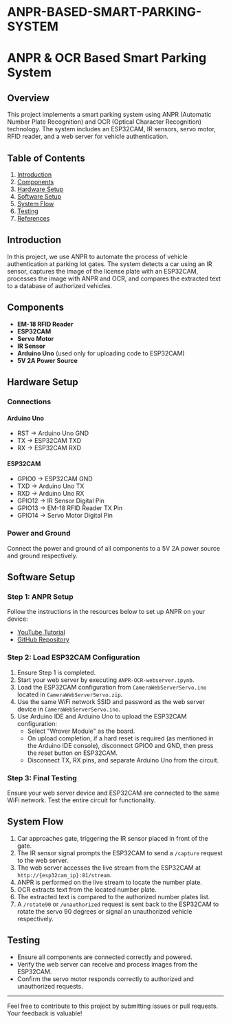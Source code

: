 # ANPR-BASED-SMART-PARKING-SYSTEM
# ANPR & OCR Based Smart Parking System

## Overview

This project implements a smart parking system using ANPR (Automatic Number Plate Recognition) and OCR (Optical Character Recognition) technology. The system includes an ESP32CAM, IR sensors, servo motor, RFID reader, and a web server for vehicle authentication.

## Table of Contents

1. [Introduction](#introduction)
2. [Components](#components)
3. [Hardware Setup](#hardware-setup)
4. [Software Setup](#software-setup)
5. [System Flow](#system-flow)
6. [Testing](#testing)
7. [References](#references)

## Introduction

In this project, we use ANPR to automate the process of vehicle authentication at parking lot gates. The system detects a car using an IR sensor, captures the image of the license plate with an ESP32CAM, processes the image with ANPR and OCR, and compares the extracted text to a database of authorized vehicles.

## Components

- **EM-18 RFID Reader**
- **ESP32CAM**
- **Servo Motor**
- **IR Sensor**
- **Arduino Uno** (used only for uploading code to ESP32CAM)
- **5V 2A Power Source**

## Hardware Setup

### Connections

#### Arduino Uno
- RST -> Arduino Uno GND
- TX -> ESP32CAM TXD
- RX -> ESP32CAM RXD

#### ESP32CAM
- GPIO0 -> ESP32CAM GND
- TXD -> Arduino Uno TX
- RXD -> Arduino Uno RX
- GPIO12 -> IR Sensor Digital Pin
- GPIO13 -> EM-18 RFID Reader TX Pin
- GPIO14 -> Servo Motor Digital Pin

### Power and Ground
Connect the power and ground of all components to a 5V 2A power source and ground respectively.

## Software Setup

### Step 1: ANPR Setup

Follow the instructions in the resources below to set up ANPR on your device:
- [YouTube Tutorial](https://www.youtube.com/watch?v=0-4p_QgrdbE)
- [GitHub Repository](https://github.com/nicknochnack/TFODCourse)

### Step 2: Load ESP32CAM Configuration

1. Ensure Step 1 is completed.
2. Start your web server by executing `ANPR-OCR-webserver.ipynb`.
3. Load the ESP32CAM configuration from `CameraWebServerServo.ino` located in `CameraWebServerServo.zip`.
4. Use the same WiFi network SSID and password as the web server device in `CameraWebServerServo.ino`.
5. Use Arduino IDE and Arduino Uno to upload the ESP32CAM configuration:
    - Select "Wrover Module" as the board.
    - On upload completion, if a hard reset is required (as mentioned in the Arduino IDE console), disconnect GPIO0 and GND, then press the reset button on ESP32CAM.
    - Disconnect TX, RX pins, and separate Arduino Uno from the circuit.

### Step 3: Final Testing

Ensure your web server device and ESP32CAM are connected to the same WiFi network. Test the entire circuit for functionality.

## System Flow

1. Car approaches gate, triggering the IR sensor placed in front of the gate.
2. The IR sensor signal prompts the ESP32CAM to send a `/capture` request to the web server.
3. The web server accesses the live stream from the ESP32CAM at `http://{esp32cam_ip}:81/stream`.
4. ANPR is performed on the live stream to locate the number plate.
5. OCR extracts text from the located number plate.
6. The extracted text is compared to the authorized number plates list.
7. A `/rotate90` or `/unauthorized` request is sent back to the ESP32CAM to rotate the servo 90 degrees or signal an unauthorized vehicle respectively.

## Testing

- Ensure all components are connected correctly and powered.
- Verify the web server can receive and process images from the ESP32CAM.
- Confirm the servo motor responds correctly to authorized and unauthorized requests.

---

Feel free to contribute to this project by submitting issues or pull requests. Your feedback is valuable!
